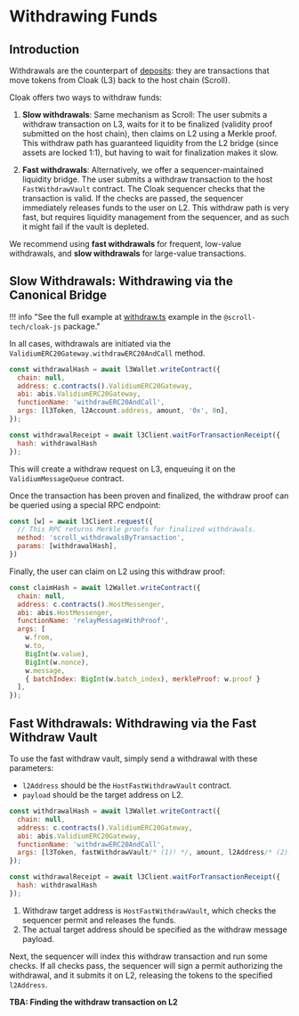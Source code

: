 # Withdrawing Funds

## Introduction

Withdrawals are the counterpart of [deposits](/integration/deposits):
they are transactions that move tokens from Cloak (L3) back to the host chain (Scroll).

Cloak offers two ways to withdraw funds:

1. **Slow withdrawals**:
   Same mechanism as Scroll:
   The user submits a withdraw transaction on L3, waits for it to be finalized (validity proof submitted on the host chain), then claims on L2 using a Merkle proof.
   This withdraw path has guaranteed liquidity from the L2 bridge (since assets are locked 1:1), but having to wait for finalization makes it slow.

2. **Fast withdrawals**:
   Alternatively, we offer a sequencer-maintained liquidity bridge.
   The user submits a withdraw transaction to the host `FastWithdrawVault` contract.
   The Cloak sequencer checks that the transaction is valid.
   If the checks are passed, the sequencer immediately releases funds to the user on L2.
   This withdraw path is very fast, but requires liquidity management from the sequencer, and as such it might fail if the vault is depleted.

We recommend using **fast withdrawals** for frequent, low-value withdrawals, and **slow withdrawals** for large-value transactions.


## Slow Withdrawals: Withdrawing via the Canonical Bridge

!!! info "See the full example at [withdraw.ts](https://github.com/scroll-tech/cloak-js/tree/main/examples/viem/withdraw.ts) example in the `@scroll-tech/cloak-js` package."

In all cases, withdrawals are initiated via the `ValidiumERC20Gateway.withdrawERC20AndCall` method.

```js linenums="1" hl_lines="5-5"
const withdrawalHash = await l3Wallet.writeContract({
  chain: null,
  address: c.contracts().ValidiumERC20Gateway,
  abi: abis.ValidiumERC20Gateway,
  functionName: 'withdrawERC20AndCall',
  args: [l3Token, l2Account.address, amount, '0x', 0n],
});

const withdrawalReceipt = await l3Client.waitForTransactionReceipt({
  hash: withdrawalHash
});
```

This will create a withdraw request on L3, enqueuing it on the `ValidiumMessageQueue` contract.

Once the transaction has been proven and finalized, the withdraw proof can be queried using a special RPC endpoint:

```js linenums="1" hl_lines="3-3"
const [w] = await l3Client.request({
  // This RPC returns Merkle proofs for finalized withdrawals.
  method: 'scroll_withdrawalsByTransaction',
  params: [withdrawalHash],
})
```

Finally, the user can claim on L2 using this withdraw proof:

```js linenums="1" hl_lines="5-5"
const claimHash = await l2Wallet.writeContract({
  chain: null,
  address: c.contracts().HostMessenger,
  abi: abis.HostMessenger,
  functionName: 'relayMessageWithProof',
  args: [
    w.from,
    w.to,
    BigInt(w.value),
    BigInt(w.nonce),
    w.message,
    { batchIndex: BigInt(w.batch_index), merkleProof: w.proof }
  ],
});
```


## Fast Withdrawals: Withdrawing via the Fast Withdraw Vault

To use the fast withdraw vault, simply send a withdrawal with these parameters:
- `l2Address` should be the `HostFastWithdrawVault` contract.
- `payload` should be the target address on L2.

```js linenums="1" hl_lines="6-6"
const withdrawalHash = await l3Wallet.writeContract({
  chain: null,
  address: c.contracts().ValidiumERC20Gateway,
  abi: abis.ValidiumERC20Gateway,
  functionName: 'withdrawERC20AndCall',
  args: [l3Token, fastWithdrawVault/* (1)! */, amount, l2Address/* (2)! */, 0n],
});

const withdrawalReceipt = await l3Client.waitForTransactionReceipt({
  hash: withdrawalHash
});
```

1. Withdraw target address is `HostFastWithdrawVault`, which checks the sequencer permit and releases the funds.
2. The actual target address should be specified as the withdraw message payload.

Next, the sequencer will index this withdraw transaction and run some checks.
If all checks pass, the sequencer will sign a permit authorizing the withdrawal, and it submits it on L2, releasing the tokens to the specified `l2Address`.

**TBA: Finding the withdraw transaction on L2**
